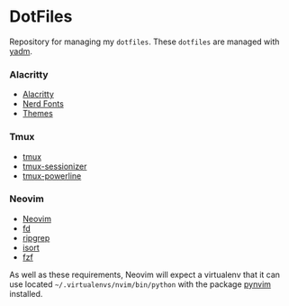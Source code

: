 # DotFiles

Repository for managing my `dotfiles`. These `dotfiles` are managed with [yadm](https://github.com/TheLocehiliosan/yadm).

### Alacritty

- [Alacritty](https://github.com/alacritty/alacritty)
- [Nerd Fonts](https://github.com/epk/SF-Mono-Nerd-Font)
- [Themes](https://github.com/alacritty/alacritty-theme)

### Tmux

- [tmux](https://github.com/tmux/tmux)
- [tmux-sessionizer](https://github.com/jrmoulton/tmux-sessionizer)
- [tmux-powerline](https://github.com/erikw/tmux-powerline)

### Neovim

- [Neovim](https://github.com/neovim/neovim)
- [fd](https://github.com/sharkdp/fd)
- [ripgrep](https://github.com/BurntSushi/ripgrep)
- [isort](https://github.com/pycqa/isort/)
- [fzf](https://github.com/junegunn/fzf)

As well as these requirements, Neovim will expect a virtualenv that it can use located `~/.virtualenvs/nvim/bin/python` with the package [pynvim](https://github.com/neovim/pynvim) installed.
